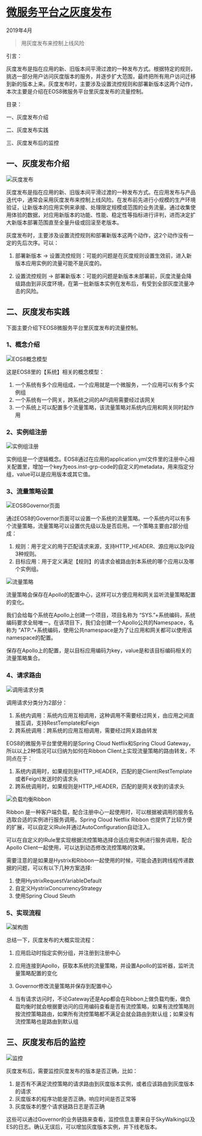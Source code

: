 # [微服务平台之灰度发布](http://p.primeton.com/articles/5cb7e51a4be8e61159002edd)

2019年4月

> 用灰度发布来控制上线风险

引言：

灰度发布是指在应用的新、旧版本间平滑过渡的一种发布方式。根据特定的规则，挑选一部分用户访问灰度版本的服务，并逐步扩大范围，最终把所有用户访问迁移到新的版本上来。灰度发布时，主要涉及设置流控规则和部署新版本这两个动作，本次主要是介绍在EOS8微服务平台里灰度发布的流量控制。

目录：

一、灰度发布介绍

二、灰度发布实践

三、灰度发布后的监控

## 一、灰度发布介绍

![灰度发布](灰度发布.png)

灰度发布是指在应用的新、旧版本间平滑过渡的一种发布方式。在应用发布与产品迭代中，通常会采用灰度发布来控制上线风险。在发布前先进行小规模的生产环境验证，让新版本的应用实例来承接、处理限定规模或范围的业务流量。通过收集使用体验的数据，对应用新版本的功能、性能、稳定性等指标进行评判，进而决定扩大新版本部署范围直至全量升级或回滚至老版本。

灰度发布时，主要涉及设置流控规则和部署新版本这两个动作，这2个动作没有一定的先后次序。可以：

1. 部署新版本 -> 设置流控规则：可能的问题是在灰度规则设置生效前，进入新版本应用实例的流量可能不是灰度的。

2. 设置流控规则 -> 部署新版本：可能的问题是新版本未部署前，灰度流量会降级路由到非灰度环境，在第一批新版本实例在发布后，有受到全部灰度流量冲击的风险。

## 二、灰度发布实践

下面主要介绍下EOS8微服务平台里灰度发布的流量控制。

### 1、概念介绍

![EOS8概念模型](EOS8概念模型.png)

这是EOS8里的【系统】相关的概念模型：

1. 一个系统有多个应用组成，一个应用就是一个微服务，一个应用可以有多个实例组
2. 一个系统有一个网关，跨系统之间的API调用需要经过该网关
3. 一个系统上可以配置多个流量策略，该流量策略对系统内应用和网关同时起作用

### 2、实例组注册

![实例组注册](实例组注册.png)

实例组是一个逻辑概念。EOS8通过在应用的application.yml文件里的注册中心相关配置里，增加一个key为eos.inst-grp-code的自定义的metadata，用来指定分组，value可以是应用版本或其它值。

### 3、流量策略设置

![EOS8Governor页面](EOS8Governor页面.png)

通过EOS8的Governor页面可以设置一个系统的流量策略。一个系统内可以有多个流量策略，流量策略可以设置优先级以及是否启用。一个策略主要由2部分组成：

1. 规则：用于定义的用于匹配请求来源，支持HTTP_HEADER、源应用以及IP段3种规则。
2. 目标应用：用于定义满足【规则】的请求会被路由到本系统的哪个应用以及哪个实例组。

![流量策略](流量策略.png)

流量策略会保存在Apollo的配置中心，这样可以方便应用和网关监听流量策略配置的变化。

我们会给每个系统在Apollo上创建一个项目，项目名称为 “SYS.”+系统编码，系统编码要求全局唯一。在该项目下，我们会创建一个Apollo公共的Namespace，名称为 ”ATP.”+系统编码，使用公共namespace是为了让应用和网关都可以使用该namespace的配置。

保存在Apollo上的配置，是以目标应用编码为key，value是和该目标编码相关的流量策略集合。

### 4、请求路由

![调用请求分类](调用请求分类.png)

调用请求分类分为2部分：

1. 系统内调用：系统内应用互相调用，这种调用不需要经过网关，由应用之间直接互调，支持RestTemplate和Feign
2. 跨系统调用：跨系统的应用互相调用，需要经过网关路由转发

EOS8的微服务平台里使用的是Spring Cloud Netflix和Spring Cloud Gateway，所以以上2种情况可以归纳为如何在Ribbon Client上实现流量策略的路由转发，不同点在于：

1. 系统内调用时，如果规则是HTTP_HEADER，匹配的是Client(RestTemplate或者Feign)发送时的请求头
2. 跨系统调用时，如果规则是HTTP_HEADER，匹配的是网关收到的请求头

![负载均衡Ribbon](负载均衡Ribbon.png)

Ribbon 是一种客户端负载，配合注册中心一起使用时，可以根据被调用的服务名选取合适的实例进行服务调用。Spring Cloud Netflix Ribbon 也提供了比较方便的扩展，可以自定义IRule并通过AutoConfiguration自动注入。

可以在自定义的IRule里实现根据流控策略选择合适应用实例进行服务调用，配合Apollo Client一起使用，可以达到动态修改流控策略的效果。

需要注意的是如果是Hystrix和Ribbon一起使用的时候，可能会遇到跨线程传递数据的问题，可以有以下几种方案选择:

1. 使用HystrixRequestVariableDefault
2. 自定义HystrixConcurrencyStrategy
3. 使用Spring Cloud Sleuth

### 5、实现流程

![架构图](架构图.png)

总结一下，灰度发布的大概实现流程：

1. 应用启动时指定实例分组，并注册到注册中心

2. 应用连接到Apollo，获取本系统的流量策略，并设置Apollo的监听器，监听流量策略配置的变化

3. Governor修改流量策略并保存到配置中心

4. 当有请求访问时，不论Gateway还是App都会在Ribbon上做负载均衡，做负载均衡时就会根据要访问的应用编码查看是否有流控策略，如果有流控策略则按流控策略路由，如果所有流控策略都不满足会就会路由到默认组；如果没有流控策略也是路由到默认组

## 三、灰度发布后的监控

![监控](监控.png)

灰度发布后，需要监控灰度发布的版本是否正确，比如：

1. 是否有不满足流控策略的请求路由到灰度版本实例，或者应该路由到灰度版本的请求
2. 灰度版本的程序功能是否正确，响应时间是否正常等
3. 灰度版本的整个请求链路日志是否正确

这些可以通过Governor的业务链路来查看，监控信息主要来自于SkyWalking以及ES的日志。确认无误后，可以增加灰度版本实例，并下线老版本。
